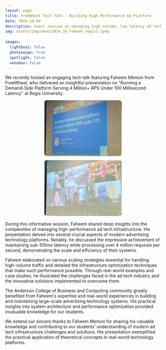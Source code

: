 ```yaml
---
layout: page
title: FreeWheel Tech Talk - Building High-Performance Ad Platform
date: 2024-10-04
description: Guest session on managing high-volume, low-latency ad tech infrastructure
img: assets/img/news/2024_10_Faheem_regis1.jpeg

images:
  lightbox2: false
  photoswipe: true
  spotlight: false
  venobox: false
---
```


We recently hosted an engaging tech talk featuring Faheem Memon from FreeWheel, who delivered an insightful presentation on "Running a Demand-Side Platform Serving 4 Million+ RPS Under 100 Millisecond Latency" at Regis University.

<div style="display: flex; justify-content: center; align-items: center;">
  <div class="pswp-gallery pswp-gallery--single-column" id="gallery--news" style="display: flex; gap: 10px; flex-wrap: wrap; justify-content: center;">
    <a href="/assets/img/news/2024_10_Faheem_regis1.jpeg"
      data-pswp-width="1200" 
      data-pswp-height="800"
      target="_blank">
      <img src="/assets/img/news/2024_10_Faheem_regis1.jpeg" 
           alt="2024_10_Faheem_regis1" 
           style="width: 250px; height: 180px; object-fit: cover; border-radius: 8px;" />
    </a>
    <a href="/assets/img/news/2024_10_Faheem_regis2.jpeg"
      data-pswp-width="1200"
      data-pswp-height="800"
      target="_blank">
      <img src="/assets/img/news/2024_10_Faheem_regis2.jpeg" 
           alt="2024_10_Faheem_regis2" 
           style="width: 250px; height: 180px; object-fit: cover; border-radius: 8px;" />
    </a>
  </div>
</div>


During this informative session, Faheem shared deep insights into the complexities of managing high-performance ad tech infrastructure. His presentation delved into several crucial aspects of modern advertising technology platforms. Notably, he discussed the impressive achievement of maintaining sub-100ms latency while processing over 4 million requests per second, demonstrating the scale and efficiency of their systems. 


Faheem elaborated on various scaling strategies essential for handling high-volume traffic and detailed the infrastructure optimization techniques that make such performance possible. Through real-world examples and case studies, he illustrated the challenges faced in the ad tech industry and the innovative solutions implemented to overcome them.


The Anderson College of Business and Computing community greatly benefited from Faheem's expertise and real-world experiences in building and maintaining large-scale advertising technology systems. His practical insights into system architecture and performance optimization provided invaluable knowledge for our students.


We extend our sincere thanks to Faheem Memon for sharing his valuable knowledge and contributing to our students' understanding of modern ad tech infrastructure challenges and solutions. His presentation exemplified the practical application of theoretical concepts in real-world technology platforms.